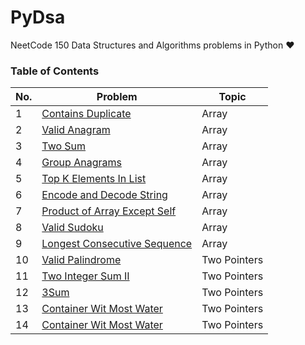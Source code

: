 # PyDsa
NeetCode 150 Data Structures and Algorithms problems in Python ❤


### Table of Contents

|  No.  |                                           Problem                                                                      |  Topic   | 
| ----- | ---------------------------------------------------------------------------------------------------------------------- | -------- |
|  1    | [Contains Duplicate](https://github.com/yash872/PyDsa_NeetCode/blob/main/Array_and_Hashing/Contains_Duplicate.py)|  Array   |
|  2    | [Valid Anagram](https://github.com/yash872/PyDsa_NeetCode/blob/main/Array_and_Hashing/Valid_Anagram.py)|  Array   |
|  3    | [Two Sum](https://github.com/yash872/PyDsa_NeetCode/blob/main/Array_and_Hashing/Two_Sum.py)|  Array   |
|  4    | [Group Anagrams](https://github.com/yash872/PyDsa_NeetCode/blob/main/Array_and_Hashing/Group_Anagrams.py)|  Array   |
|  5    | [Top K Elements In List](https://github.com/yash872/PyDsa_NeetCode/blob/main/Array_and_Hashing/Top_K_Elements_In_List.py)|  Array   |
|  6    | [Encode and Decode String](https://github.com/yash872/PyDsa_NeetCode/blob/main/Array_and_Hashing/String_Encode_and_Decode.py)|  Array   |
|  7    | [Product of Array Except Self](https://github.com/yash872/PyDsa_NeetCode/blob/main/Array_and_Hashing/Product_of_Array_Excluding_Self.py)|  Array   |
|  8    | [Valid Sudoku](https://github.com/yash872/PyDsa_NeetCode/blob/main/Array_and_Hashing/Valid_Sudoku.py)|  Array   |
|  9    | [Longest Consecutive Sequence](https://github.com/yash872/PyDsa_NeetCode/blob/main/Array_and_Hashing/Longest_Consecutive_Sequence.py)|  Array   |
|  10    | [Valid Palindrome](https://github.com/yash872/PyDsa_NeetCode/blob/main/Array_and_Hashing/Valid_Palindrome.py)|  Two Pointers   |
|  11    | [Two Integer Sum II](https://github.com/yash872/PyDsa_NeetCode/blob/main/Array_and_Hashing/Two_Integer_Sum_II.py)|  Two Pointers   |
|  12    | [3Sum](https://github.com/yash872/PyDsa_NeetCode/blob/main/Array_and_Hashing/3Sum.py)|  Two Pointers   |
|  13    | [Container Wit Most Water](https://github.com/yash872/PyDsa_NeetCode/blob/main/Array_and_Hashing/Container_With_Most_Water.py)|  Two Pointers   |
|  14    | [Container Wit Most Water](https://github.com/yash872/PyDsa_NeetCode/blob/main/Array_and_Hashing/Container_With_Most_Water.py)|  Two Pointers   |
